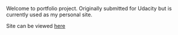 Welcome to portfolio project. Originally submitted for Udacity but is currently used as my personal site.

Site can be viewed [here](http://www.jacobbyers.tech/)